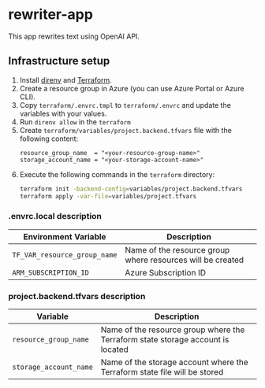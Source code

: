# rewriter-app
This app rewrites text using OpenAI API.

## Infrastructure setup
1. Install [direnv](https://direnv.net/) and [Terraform](https://developer.hashicorp.com/terraform/tutorials/azure-get-started/install-cli).
2. Create a resource group in Azure (you can use Azure Portal or Azure CLI).
3. Copy `terraform/.envrc.tmpl` to `terraform/.envrc` and update the variables with your values.
4. Run `direnv allow` in the `terraform`
5. Create `terraform/variables/project.backend.tfvars` file with the following content:
   ```hcl
   resource_group_name  = "<your-resource-group-name>"
   storage_account_name = "<your-storage-account-name>"
   ```
6. Execute the following commands in the `terraform` directory:
   ```bash
   terraform init -backend-config=variables/project.backend.tfvars
   terraform apply -var-file=variables/project.tfvars
   ```

### .envrc.local description
|Environment Variable|Description|
|---|---|
|`TF_VAR_resource_group_name`|Name of the resource group where resources will be created|
|`ARM_SUBSCRIPTION_ID`|Azure Subscription ID|

### project.backend.tfvars description
|Variable|Description|
|---|---|
|`resource_group_name`|Name of the resource group where the Terraform state storage account is located|
|`storage_account_name`|Name of the storage account where the Terraform state file will be stored|
